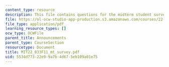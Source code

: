 ```yaml
---
content_type: resource
description: This file contains questions for the midterm student survey.
file: https://ol-ocw-studio-app-production.s3.amazonaws.com/courses/22-033-nuclear-systems-design-project-fall-2011/5534d77322e99a7b4d675eb109a01e75_MIT22_033F11_mt_survey.pdf
file_type: application/pdf
learning_resource_types: []
ocw_type: OCWFile
parent_title: Announcements
parent_type: CourseSection
resourcetype: Document
title: MIT22_033F11_mt_survey.pdf
uid: 5534d773-22e9-9a7b-4d67-5eb109a01e75
---
```


